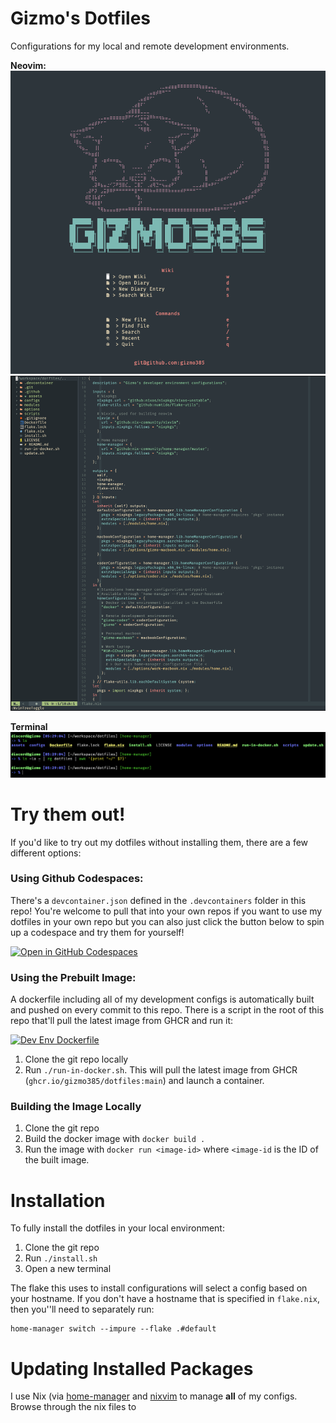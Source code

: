 Gizmo's Dotfiles
=======

Configurations for my local and remote development environments.

**Neovim:**
![screenshot of my neovim startup](./assets/neovim.png)
![editing screenshot](./assets/neovim-editing.png)

**Terminal**
![screenshot of my terminal](./assets/terminal.png)

# Try them out!

If you'd like to try out my dotfiles without installing them, there are a few different options:

### Using Github Codespaces:

There's a `devcontainer.json` defined in the `.devcontainers` folder in this repo! You're welcome to pull that into your own repos if you want to use my dotfiles in your own repo but you can also just click the button below to spin up a codespace and try them for yourself!

[![Open in GitHub Codespaces](https://github.com/codespaces/badge.svg)](https://codespaces.new/gizmo385/dotfiles?quickstart=1)

### Using the Prebuilt Image:

A dockerfile including all of my development configs is automatically built and pushed on every commit to this repo. There is a script in the root of this repo that'll pull the latest image from GHCR and run it:

[![Dev Env Dockerfile](https://github.com/gizmo385/dotfiles/actions/workflows/docker-image.yml/badge.svg?branch=main)](https://github.com/gizmo385/dotfiles/actions/workflows/docker-image.yml)

1. Clone the git repo locally
2. Run `./run-in-docker.sh`. This will pull the latest image from GHCR (`ghcr.io/gizmo385/dotfiles:main`) and launch a container.

### Building the Image Locally

1. Clone the git repo
2. Build the docker image with `docker build .`
3. Run the image with `docker run <image-id>` where `<image-id` is the ID of the built image.

# Installation

To fully install the dotfiles in your local environment:

1. Clone the git repo
2. Run `./install.sh`
3. Open a new terminal

The flake this uses to install configurations will select a config based on your hostname. If you don't have a hostname that is specified in `flake.nix`, then you''ll need to separately run:

```
home-manager switch --impure --flake .#default
```

# Updating Installed Packages

I use Nix (via [home-manager](https://github.com/nix-community/home-manager) and [nixvim](https://github.com/nix-community/nixvim) to manage **all** of my configs. Browse through the nix files to 
